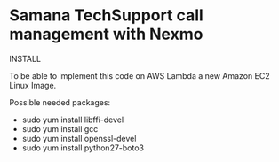 # Samana TechSupport call management with Nexmo


INSTALL

To be able to implement this code on AWS Lambda a new Amazon EC2 Linux Image. 

Possible needed packages:
* sudo yum install libffi-devel
* sudo yum install gcc
* sudo yum install openssl-devel
* sudo yum install python27-boto3
